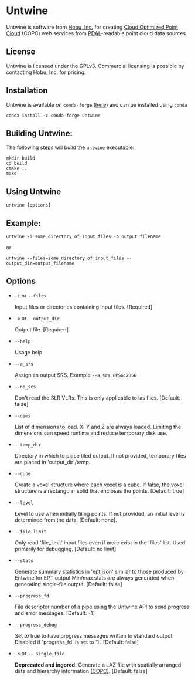 # Untwine

Untwine is software from [Hobu, Inc.](https://hobu.co) for creating [Cloud Optimized Point Cloud](https://copc.io/) (COPC) web services from [PDAL](https://pdal.io)-readable point cloud data sources.


License
-------

Untwine is licensed under the GPLv3. Commercial licensing is possible by contacting
Hobu, Inc. for pricing.

Installation
------------

Untwine is available on `conda-forge` ([here](https://anaconda.org/conda-forge/untwine)) and can be installed using `conda`

```
conda install -c conda-forge untwine
```


Building Untwine:
-----------------

The following steps will build the `untwine` executable:
```
mkdir build
cd build
cmake ..
make
```

Using Untwine
-------------

```
untwine [options]
```

Example:
--------

```
untwine -i some_directory_of_input_files -o output_filename
```

or

```
untwine --files=some_directory_of_input_files --output_dir=output_filename
```


Options
-------

- `-i` or `--files`

  Input files or directories containing input files. [Required]

- `-o` or `--output_dir`

  Output file. [Required]

- `--help`

  Usage help

- `--a_srs`

  Assign an output SRS. Example `--a_srs EPSG:2056`

- `--no_srs`

  Don't read the SLR VLRs. This is only applicable to las files. [Default: false]

- `--dims`

  List of dimensions to load. X, Y and Z are always loaded. Limiting the dimensions can
  speed runtime and reduce temporary disk use.

- `--temp_dir`

  Directory in which to place tiled output. If not provided, temporary files are placed
  in 'output_dir'/temp.

- `--cube`

  Create a voxel structure where each voxel is a cube. If false, the voxel structure is
  a rectangular solid that encloses the points. [Default: true]

- `--level`

  Level to use when initially tiling points.  If not provided, an initial level is
  determined from the data. [Default: none].

- `--file_limit`

  Only read 'file_limit' input files even if more exist in the 'files' list. Used primarily
  for debugging. [Default: no limit]

- `--stats`

  Generate summary statistics in 'ept.json' similar to those produced by Entwine for EPT output
  Min/max stats are always generated when generating single-file output.
  [Default: false]

- `--progress_fd`

  File descriptor number of a pipe using the Untwine API to send progress and error messages.
  [Default: -1]

- `--progress_debug`

  Set to true to have progress messages written to standard output. Disabled if 'progress_fd'
  is set to '1'. [Default: false]

- `-s` or `-- single_file`

  **Deprecated and ingored.** Generate a LAZ file with spatially arranged data and hierarchy information
  [(COPC)](https://github.com/copcio/copcio.github.io). [Default: false]
